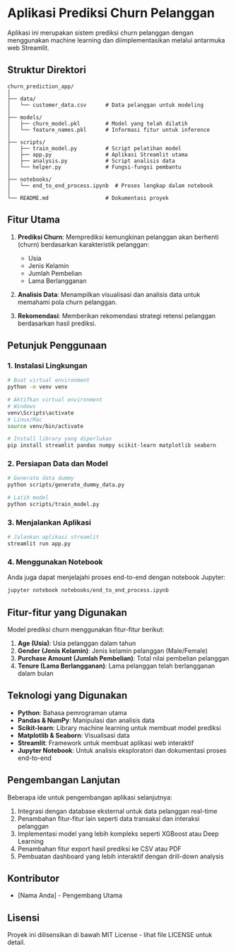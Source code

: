 # Aplikasi Prediksi Churn Pelanggan

Aplikasi ini merupakan sistem prediksi churn pelanggan dengan menggunakan machine learning dan diimplementasikan melalui antarmuka web Streamlit.

## Struktur Direktori

```
churn_prediction_app/
│
├── data/
│   └── customer_data.csv      # Data pelanggan untuk modeling
│
├── models/
│   ├── churn_model.pkl        # Model yang telah dilatih 
│   └── feature_names.pkl      # Informasi fitur untuk inference
│
├── scripts/
│   ├── train_model.py         # Script pelatihan model
│   ├── app.py                 # Aplikasi Streamlit utama
│   ├── analysis.py            # Script analisis data
│   └── helper.py              # Fungsi-fungsi pembantu
│
├── notebooks/
│   └── end_to_end_process.ipynb  # Proses lengkap dalam notebook
│
└── README.md                  # Dokumentasi proyek
```

## Fitur Utama

1. **Prediksi Churn**: Memprediksi kemungkinan pelanggan akan berhenti (churn) berdasarkan karakteristik pelanggan:
   - Usia
   - Jenis Kelamin
   - Jumlah Pembelian
   - Lama Berlangganan

2. **Analisis Data**: Menampilkan visualisasi dan analisis data untuk memahami pola churn pelanggan.

3. **Rekomendasi**: Memberikan rekomendasi strategi retensi pelanggan berdasarkan hasil prediksi.

## Petunjuk Penggunaan

### 1. Instalasi Lingkungan

```bash
# Buat virtual environment
python -m venv venv

# Aktifkan virtual environment
# Windows
venv\Scripts\activate
# Linux/Mac
source venv/bin/activate

# Install library yang diperlukan
pip install streamlit pandas numpy scikit-learn matplotlib seaborn
```

### 2. Persiapan Data dan Model

```bash
# Generate data dummy
python scripts/generate_dummy_data.py

# Latih model
python scripts/train_model.py
```

### 3. Menjalankan Aplikasi

```bash
# Jalankan aplikasi streamlit
streamlit run app.py
```

### 4. Menggunakan Notebook

Anda juga dapat menjelajahi proses end-to-end dengan notebook Jupyter:

```bash
jupyter notebook notebooks/end_to_end_process.ipynb
```

## Fitur-fitur yang Digunakan

Model prediksi churn menggunakan fitur-fitur berikut:

1. **Age (Usia)**: Usia pelanggan dalam tahun
2. **Gender (Jenis Kelamin)**: Jenis kelamin pelanggan (Male/Female)
3. **Purchase Amount (Jumlah Pembelian)**: Total nilai pembelian pelanggan
4. **Tenure (Lama Berlangganan)**: Lama pelanggan telah berlangganan dalam bulan

## Teknologi yang Digunakan

- **Python**: Bahasa pemrograman utama
- **Pandas & NumPy**: Manipulasi dan analisis data
- **Scikit-learn**: Library machine learning untuk membuat model prediksi
- **Matplotlib & Seaborn**: Visualisasi data
- **Streamlit**: Framework untuk membuat aplikasi web interaktif
- **Jupyter Notebook**: Untuk analisis eksploratori dan dokumentasi proses end-to-end

## Pengembangan Lanjutan

Beberapa ide untuk pengembangan aplikasi selanjutnya:

1. Integrasi dengan database eksternal untuk data pelanggan real-time
2. Penambahan fitur-fitur lain seperti data transaksi dan interaksi pelanggan
3. Implementasi model yang lebih kompleks seperti XGBoost atau Deep Learning
4. Penambahan fitur export hasil prediksi ke CSV atau PDF
5. Pembuatan dashboard yang lebih interaktif dengan drill-down analysis

## Kontributor

- [Nama Anda] - Pengembang Utama

## Lisensi

Proyek ini dilisensikan di bawah MIT License - lihat file LICENSE untuk detail.

